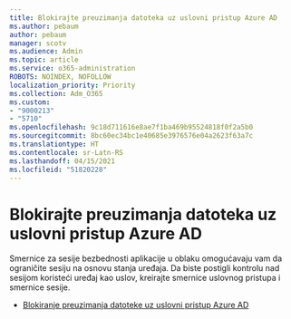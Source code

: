 ```yaml
---
title: Blokirajte preuzimanja datoteka uz uslovni pristup Azure AD
ms.author: pebaum
author: pebaum
manager: scotv
ms.audience: Admin
ms.topic: article
ms.service: o365-administration
ROBOTS: NOINDEX, NOFOLLOW
localization_priority: Priority
ms.collection: Adm_O365
ms.custom:
- "9000213"
- "5710"
ms.openlocfilehash: 9c18d711616e8ae7f1ba469b95524818f0f2a5b0
ms.sourcegitcommit: 8bc60ec34bc1e40685e3976576e04a2623f63a7c
ms.translationtype: HT
ms.contentlocale: sr-Latn-RS
ms.lasthandoff: 04/15/2021
ms.locfileid: "51820228"
---
```

# <a name="block-file-download-with-azure-ad-conditional-access"></a>Blokirajte preuzimanja datoteka uz uslovni pristup Azure AD

Smernice za sesije bezbednosti aplikacije u oblaku omogućavaju vam da ograničite sesiju na osnovu stanja uređaja. Da biste postigli kontrolu nad sesijom koristeći uređaj kao uslov, kreirajte smernice uslovnog pristupa i smernice sesije.

- [Blokiranje preuzimanja datoteke uz uslovni pristup Azure AD](https://docs.microsoft.com/cloud-app-security/use-case-proxy-block-session-aad#create-a-block-download-policy-for-unmanaged-devices)
